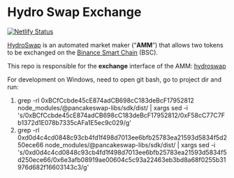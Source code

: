 # Hydro Swap Exchange

[![Netlify Status](https://api.netlify.com/api/v1/badges/dc832627-65d8-4f51-8afe-349fa3308e98/deploy-status)](https://app.netlify.com/sites/hydroswaps/deploys)

[HydroSwap](https://hydroswap.org) is an automated market maker (“**AMM**”) that allows two tokens to be exchanged on the [Binance Smart Chain](https://www.binance.org/en/smartChain) (BSC).

This repo is responsible for the **exchange** interface of the AMM: [hydroswap](https://hydroswap.org/)

For development on Windows, need to open git bash, go to project dir and run:
1. grep -rl 0xBCfCcbde45cE874adCB698cC183deBcF17952812 node_modules/@pancakeswap-libs/sdk/dist/ | xargs sed -i 's/0xBCfCcbde45cE874adCB698cC183deBcF17952812/0xF58cC77C7Fb1372d1E078b7335cAFa1E5ec9c029/g'
2. grep -rl 0xd0d4c4cd0848c93cb4fd1f498d7013ee6bfb25783ea21593d5834f5d250ece66 node_modules/@pancakeswap-libs/sdk/dist/ | xargs sed -i 's/0xd0d4c4cd0848c93cb4fd1f498d7013ee6bfb25783ea21593d5834f5d250ece66/0x6e3afb08919ae00604c5c93a22463eb3bd8a68f0255b31976d682f16603143c3/g'
